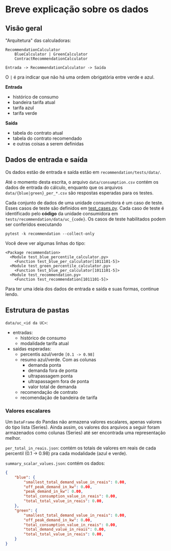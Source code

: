 # Breve explicação sobre os dados

## Visão geral

"Arquitetura" das calculadoras:

    RecommendationCalculator
        BlueCalculator | GreenCalculator
        ContractRecommendationCalculator

    Entrada -> RecommendationCalculator -> Saída

O `|` é pra indicar que não há uma ordem obrigatória entre verde e azul.

**Entrada**
- histórico de consumo
- bandeira tarifa atual
- tarifa azul
- tarifa verde

**Saída**
- tabela do contrato atual
- tabela do contrato recomendado
- e outras coisas a serem definidas

## Dados de entrada e saída

Os dados estão de entrada e saída estão em `recommendation/tests/data/`.

Até o momento desta escrita, o arquivo `data/consumption.csv` contém os dados de
entrada do cálculo, enquanto que os arquivos `data/{blue|green}_per_*.csv` são 
respostas esperadas para os testes.

Cada conjunto de dados de uma unidade consumidora é um caso de teste. Esses
casos de teste são definidos em 
[test_cases.py](/tests/recommendation/test_cases.py). Cada caso de teste é 
identificado pelo **código** da unidade consumidora em 
`tests/recommendation/data/uc_{code}`. Os casos de teste habilitados podem ser
conferidos executando 

```
pytest -k recommendation --collect-only
```

Você deve ver algumas linhas do tipo:

```
<Package recommendation>
  <Module test_blue_percentile_calculator.py>
    <Function test_blue_per_calculator[1011101-5]>
  <Module test_green_percentile_calculator.py>
    <Function test_blue_per_calculator[1011101-5]>
  <Module test_recommendation.py>
    <Function test_recommendation[1011101-5]>
```

Para ter uma ideia dos dados de entrada e saída e suas formas, continue lendo.


## Estrutura de pastas

`data/uc_<id da UC>`:
- entradas:
    - histórico de consumo
    - modalidade tarifa atual
- saídas esperadas:
    - percentis azul/verde `[0.1 -> 0.98]`
    - resumo azul/verde. Com as colunas
        - demanda ponta 
        - demanda fora de ponta 
        - ultrapassagem ponta 
        - ultrapassagem fora de ponta 
        - valor total de demanda
    - recomendação de contrato
    - recomendação de bandeira de tarifa

### Valores escalares
Um `DataFrame` do Pandas não armazena valores escalares, apenas valores do 
tipo lista (Series). Ainda assim, os valores dos arquivos a seguir foram 
armazenados como colunas (Series) até ser encontrada uma representação melhor.

`per_total_in_reais.json`: contém os totais de valores em reais de cada 
percentil (0.1 -> 0.98) pra cada modalidade (azul e verde).

`summary_scalar_values.json`: contém os dados:

```json
{
    "blue": {
        "smallest_total_demand_value_in_reais": 0.00,
        "off_peak_demand_in_kw": 0.00,
        "peak_demand_in_kw": 0.00,
        "total_consumption_value_in_reais": 0.00,
        "total_total_value_in_reais": 0.00,
    },
    "green": {
        "smallest_total_demand_value_in_reais": 0.00,
        "off_peak_demand_in_kw": 0.00,
        "total_consumption_value_in_reais": 0.00,
        "total_demand_value_in_reais": 0.00,
        "total_total_value_in_reais": 0.00,
    }
}
```

